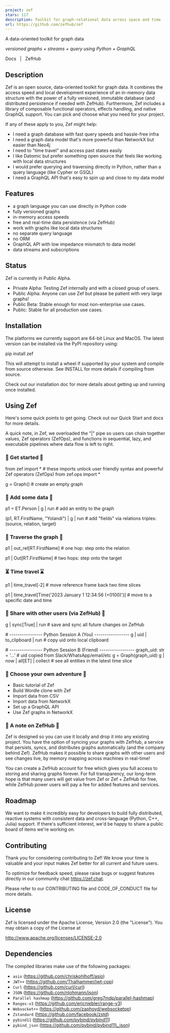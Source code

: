 ```yaml
---
project: zef
stars: 117
description: Toolkit for graph-relational data across space and time
url: https://github.com/zefhub/zef
---
```


A data-oriented toolkit for graph data

_versioned graphs + streams + query using Python + GraphQL_

  
  
Docs   |   ZefHub

  
  

  

Description
-----------

Zef is an open source, data-oriented toolkit for graph data. It combines the access speed and local development experience of an in-memory data structure with the power of a fully versioned, immutable database (and distributed persistence if needed with ZefHub). Furthermore, Zef includes a library of composable functional operators, effects handling, and native GraphQL support. You can pick and choose what you need for your project.

If any of these apply to you, Zef might help:

-   I need a graph database with fast query speeds and hassle-free infra
-   I need a graph data model that's more powerful than NetworkX but easier than Neo4j
-   I need to "time travel" and access past states easily
-   I like Datomic but prefer something open source that feels like working with local data structures
-   I would prefer querying and traversing directly in Python, rather than a query language (like Cypher or GSQL)
-   I need a GraphQL API that's easy to spin up and close to my data model

  
  

Features
--------

-   a graph language you can use directly in Python code
-   fully versioned graphs
-   in-memory access speeds
-   free and real-time data persistence (via ZefHub)
-   work with graphs like local data structures
-   no separate query language
-   no ORM
-   GraphQL API with low impedance mismatch to data model
-   data streams and subscriptions

  
  

Status
------

Zef is currently in Public Alpha.

-   Private Alpha: Testing Zef internally and with a closed group of users.
-   Public Alpha: Anyone can use Zef but please be patient with very large graphs!
-   Public Beta: Stable enough for most non-enterprise use cases.
-   Public: Stable for all production use cases.

  
  

Installation
------------

The platforms we currently support are 64-bit Linux and MacOS. The latest version can be installed via the PyPI repository using:

pip install zef

This will attempt to install a wheel if supported by your system and compile from source otherwise. See INSTALL for more details if compiling from source.

Check out our installation doc for more details about getting up and running once installed.

  
  

Using Zef
---------

Here's some quick points to get going. Check out our Quick Start and docs for more details.

A quick note, in Zef, we overloaded the "|" pipe so users can chain together values, Zef operators (ZefOps), and functions in sequential, lazy, and executable pipelines where data flow is left to right.

  

### 💆 Get started 💆

from zef import \*          \# these imports unlock user friendly syntax and powerful Zef operators (ZefOps)
from zef.ops import \*

g \= Graph()                \# create an empty graph

  

### 🌱 Add some data 🌱

p1 \= ET.Person | g | run                  \# add an entity to the graph

(p1, RT.FirstName, "Yolandi") | g | run   \# add "fields" via relations triples: (source, relation, target)

  

### 🐾 Traverse the graph 🐾

p1 | out\_rel\[RT.FirstName\]   \# one hop: step onto the relation

p1 | Out\[RT.FirstName\]       \# two hops: step onto the target

  

### ⏳ Time travel ⌛

p1 | time\_travel\[\-2\]                                        \# move reference frame back two time slices

p1 | time\_travel\[Time('2023 January 1 12:34:56 (+0100)')\]   \# move to a specific date and time

  

### 👐 Share with other users (via ZefHub) 👐

g | sync\[True\] | run                            \# save and sync all future changes on ZefHub

\# ---------------- Python Session A (You) -----------------
g | uid | to\_clipboard | run                    \# copy uid onto local clipboard

\# ---------------- Python Session B (Friend) -----------------
graph\_uid: str \= '...'                          \# uid copied from Slack/WhatsApp/email/etc
g \= Graph(graph\_uid)
g | now | all\[ET\] | collect                     \# see all entities in the latest time slice

  

### 🚣 Choose your own adventure 🚣

-   Basic tutorial of Zef
-   Build Wordle clone with Zef
-   Import data from CSV
-   Import data from NetworkX
-   Set up a GraphQL API
-   Use Zef graphs in NetworkX

  

### 📌 A note on ZefHub 📌

Zef is designed so you can use it locally and drop it into any existing project. You have the option of syncing your graphs with ZefHub, a service that persists, syncs, and distributes graphs automatically (and the company behind Zef). ZefHub makes it possible to share graphs with other users and see changes live, by memory mapping across machines in real-time!

You can create a ZefHub account for free which gives you full access to storing and sharing graphs forever. For full transparency, our long-term hope is that many users will get value from Zef or Zef + ZefHub for free, while ZefHub power users will pay a fee for added features and services.

  
  

Roadmap
-------

We want to make it incredibly easy for developers to build fully distributed, reactive systems with consistent data and cross-language (Python, C++, Julia) support. If there's sufficient interest, we'd be happy to share a public board of items we're working on.

  
  

Contributing
------------

Thank you for considering contributing to Zef! We know your time is valuable and your input makes Zef better for all current and future users.

To optimize for feedback speed, please raise bugs or suggest features directly in our community chat https://zef.chat.

Please refer to our CONTRIBUTING file and CODE\_OF\_CONDUCT file for more details.

  
  

License
-------

Zef is licensed under the Apache License, Version 2.0 (the "License"). You may obtain a copy of the License at

http://www.apache.org/licenses/LICENSE-2.0

  
  

Dependencies
------------

The compiled libraries make use of the following packages:

-   `asio` (https://github.com/chriskohlhoff/asio)
-   `JWT++` (https://github.com/Thalhammer/jwt-cpp)
-   `Curl` (https://github.com/curl/curl)
-   `JSON` (https://github.com/nlohmann/json)
-   `Parallel hashmap` (https://github.com/greg7mdp/parallel-hashmap)
-   `Ranges-v3` (https://github.com/ericniebler/range-v3)
-   `Websocket++` (https://github.com/zaphoyd/websocketpp)
-   `Zstandard` (https://github.com/facebook/zstd)
-   `pybind11` (https://github.com/pybind/pybind11)
-   `pybind_json` (https://github.com/pybind/pybind11\_json)
